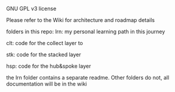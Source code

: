 GNU GPL v3 license

Please refer to the Wiki for architecture and roadmap details

folders in this repo:
lrn: my personal learning path in this journey

clt: code for the collect layer to

stk: code for the stacked layer

hsp: code for the hub&spoke layer


the lrn folder contains a separate readme. Other folders do not, all documentation will be in the wiki
